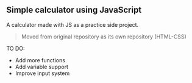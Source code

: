 Simple calculator using JavaScript
---
A calculator made with JS as a practice side project.
 > Moved from original repository as its own repository (HTML-CSS)

TO DO:
 - Add more functions
 - Add variable support
 - Improve input system
